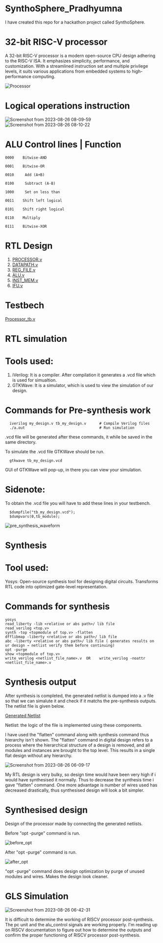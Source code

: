 # SynthoSphere_Pradhyumna
I have created this repo for a hackathon project called SynthoSphere.

# 32-bit RISC-V processor 

A 32-bit RISC-V processor is a modern open-source CPU design adhering to the RISC-V ISA. It emphasizes simplicity, performance, and customization.
With a streamlined instruction set and multiple privilege levels, it suits various applications from embedded systems to high-performance computing.

![Processor](https://github.com/PradhyumnaVA/SynthoSphere_Pradhyumna/assets/137704414/dcc5ef7f-33b6-440e-a59f-aba015e16b2a)

# Logical operations instruction
![Screenshot from 2023-08-26 08-09-59](https://github.com/PradhyumnaVA/SynthoSphere_Pradhyumna/assets/137704414/3f882291-926f-425d-a030-a6047ebb4c4a)
![Screenshot from 2023-08-26 08-10-22](https://github.com/PradhyumnaVA/SynthoSphere_Pradhyumna/assets/137704414/04ea2944-7328-4253-964a-a3440f48ec02)



# ALU Control lines | Function

    0000    Bitwise-AND

    0001    Bitwise-OR

    0010	 Add (A+B)

    0100	 Subtract (A-B)

    1000	 Set on less than

    0011    Shift left logical

    0101    Shift right logical

    0110    Multiply

    0111    Bitwise-XOR
        

# RTL Design

1. [PROCESSOR.v](https://github.com/PradhyumnaVA/SynthoSphere_Pradhyumna/blob/61b441b95a73d3ea6c70b50f48c145e0dbc437c1/PROCESSOR.v)
2. [DATAPATH.v](https://github.com/PradhyumnaVA/SynthoSphere_Pradhyumna/blob/2e4918735cd26404a398d84173a5b8c89b7cca3c/DATAPATH.v)
3. [REG_FILE.v](https://github.com/PradhyumnaVA/SynthoSphere_Pradhyumna/blob/2e4918735cd26404a398d84173a5b8c89b7cca3c/REG_FILE.v)
4. [ALU.v](https://github.com/PradhyumnaVA/SynthoSphere_Pradhyumna/blob/2e4918735cd26404a398d84173a5b8c89b7cca3c/ALU.v)
5. [INST_MEM.v](https://github.com/PradhyumnaVA/SynthoSphere_Pradhyumna/blob/2e4918735cd26404a398d84173a5b8c89b7cca3c/INST_MEM.v)
6. [IFU.v](https://github.com/PradhyumnaVA/SynthoSphere_Pradhyumna/blob/2e4918735cd26404a398d84173a5b8c89b7cca3c/IFU.v)

# Testbech

[Processor_tb.v](https://github.com/PradhyumnaVA/SynthoSphere_Pradhyumna/blob/2e4918735cd26404a398d84173a5b8c89b7cca3c/Processor_tb.v)

# RTL simulation

  # Tools used:

  1. iVerilog: It is a compiler. After compilation it generates a .vcd file which is used for simualtion.
  2. GTKWave: It is a simulator, which is used to view the simulation of our design.

  # Commands for Pre-synthesis work

      iverilog my_design.v tb_my_design.v      # Compile Verilog files
      ./a.out                                  # Run simulation
      
  .vcd file will be generated after these commands, it while be saved in the same directory. 
  
  To simulate the .vcd file GTKWave should be run.

      gtkwave tb_my_design.vcd

  GUI of GTKWave will pop-up, in there you can view your simulation.
      
  # Sidenote:
  To obtain the .vcd file you will have to add these lines in your testbench.
  
      $dumpfile("tb_my_design.vcd");
      $dumpvars(0,tb_module);

![pre_synthesis_waveform](https://github.com/PradhyumnaVA/SynthoSphere_Pradhyumna/assets/137704414/ca9e1d04-7e31-4f8b-b550-58f159f7eb53)

# Synthesis

  # Tool used:
  
Yosys: Open-source synthesis tool for designing digital circuits. Transforms RTL code into optimized gate-level representation.
  
  # Commands for synthesis
    
    yosys
    read_liberty -lib <relative or abs path>/ lib file 
    read_verilog <top.v> 
    synth -top <topmodule of top.v> -flatten
    dfflibmap -liberty <relative or abs path>/ lib file  
    abc -liberty <relative or abs path>/ lib file ( generates results on ur design → netlist verify them before continuing)
    opt -purge
    show <topmodule of top.v>
    write_verilog <netlist_file_name>.v  OR    write_verilog -noattr  <netlist_file_name>.v

# Synthesis output

After synthesis is completed, the generated netlist is dumped into a .v file so that we can simalute it and check if it matchs the pre-synthesis outputs. The netlist file is given below.

[Generated Netlist ](https://github.com/PradhyumnaVA/SynthoSphere_Pradhyumna/blob/290ac2d855df325a8d95eed526516c749937ed74/netlist_risc.v)

Netlist: the logic of the file is implemented using these components.

I have used the "flatten" command along with synthesis command thus hierarchy isn't shown.
The "flatten" command in digital design refers to a process where the hierarchical structure of a design is removed, and all modules and instances are brought to the top level. This results in a single flat design without any hierarchy.

![Screenshot from 2023-08-26 06-09-17](https://github.com/PradhyumnaVA/SynthoSphere_Pradhyumna/assets/137704414/a705d332-8d02-4db4-a142-23f1dc0ce056)

My RTL design is very bulky, so design time would have been very high if i would have synthesised it normally. Thus to decrease the synthesis time i gave "flatten" command. 
One more advantage is number of wires used has decreased drastically, thus synthesised design will look a bit simpler.

# Synthesised design
Design of the processor made by connecting the generated netlists.

Before "opt -purge" command is run.

![before_opt](https://github.com/PradhyumnaVA/SynthoSphere_Pradhyumna/assets/137704414/be2abb5a-1f6d-424d-a126-e6316bb57396)

After "opt -purge" command is run.

![after_opt](https://github.com/PradhyumnaVA/SynthoSphere_Pradhyumna/assets/137704414/e6fcd898-254c-4cb8-a3b8-0afee1f0a4ac)

"opt -purge" command does design optimization by purge of unused modules and wires. Makes the design look cleaner.

# GLS Simulation

![Screenshot from 2023-08-26 06-42-31](https://github.com/PradhyumnaVA/SynthoSphere_Pradhyumna/assets/137704414/1813cd62-8e2b-4724-a765-a24bbadb6a86)

It is difficult to determine the working of RISCV processor post-synthesis. The pc unit and the alu_control signals are working properly. I'm reading up on RISCV documentation to figure out how to determine the outputs and confirm the proper functioning of RISCV processor post-synthesis.




















